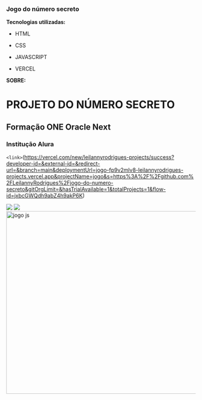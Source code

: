 ### Jogo do número secreto
**Tecnologias utilizadas:**

- HTML
- CSS

- JAVASCRIPT
- VERCEL

**SOBRE:**

# PROJETO DO NÚMERO SECRETO 
## Formação ONE Oracle Next
### Institução Alura

`<link>`(https://vercel.com/new/leilannyrodrigues-projects/success?developer-id=&external-id=&redirect-url=&branch=main&deploymentUrl=jogo-fp9v2mlv8-leilannyrodrigues-projects.vercel.app&projectName=jogo&s=https%3A%2F%2Fgithub.com%2FLeilannyRodrigues%2Fjogo-do-numero-secreto&gitOrgLimit=&hasTrialAvailable=1&totalProjects=1&flow-id=jxbcGWQdh9abZ4h9akP6K)

  ![](https://img.shields.io/github/stars/pandao/editor.md.svg) ![](https://img.shields.io/github/forks/pandao/editor.md.svg)
<img width="777" height="485" alt="jogo js" src="https://github.com/user-attachments/assets/2d2b578d-8ac4-43d0-8dd6-91421b715222" />
